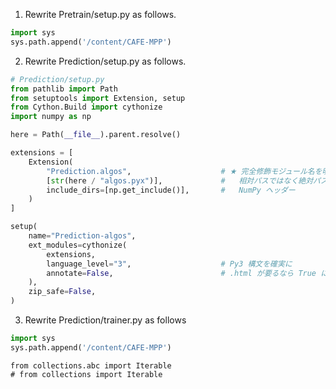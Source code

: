 1. Rewrite Pretrain/setup.py as follows.
```python
import sys
sys.path.append('/content/CAFE-MPP')
```

2. Rewrite Prediction/setup.py as follows.
```python
# Prediction/setup.py
from pathlib import Path
from setuptools import Extension, setup
from Cython.Build import cythonize
import numpy as np

here = Path(__file__).parent.resolve()

extensions = [
    Extension(
        "Prediction.algos",                    # ★ 完全修飾モジュール名を明示
        [str(here / "algos.pyx")],             #   相対パスではなく絶対パスで安全に
        include_dirs=[np.get_include()],       #   NumPy ヘッダー
    )
]

setup(
    name="Prediction-algos",
    ext_modules=cythonize(
        extensions,
        language_level="3",                    # Py3 構文を確実に
        annotate=False,                        # .html が要るなら True に
    ),
    zip_safe=False,
)

```

3. Rewrite Prediction/trainer.py as follows

```python
import sys
sys.path.append('/content/CAFE-MPP')
```

```
from collections.abc import Iterable
# from collections import Iterable
```

